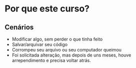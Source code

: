 # Por que este curso?

## Cenários

- Modificar algo, sem perder o que tinha feito
- Salvar/arquivar seu código
- Corrompeu seu arquivo ou seu computador queimou 
- Foi solicitada alteração, mas depois de uns meses, houve arrependimento e precisa voltar atrás.